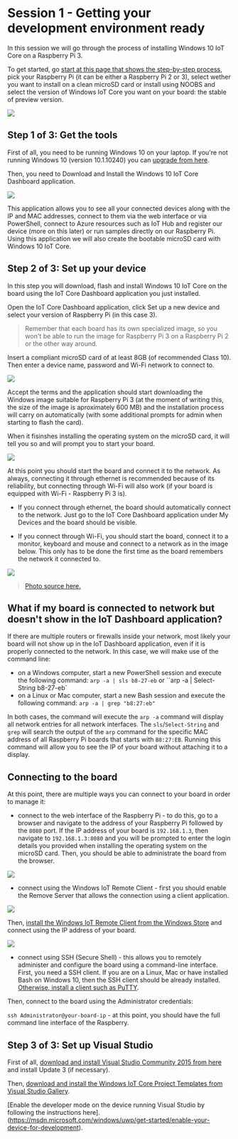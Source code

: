 Session 1 - Getting your development environment ready
======================================================

In this session we will go through the process of installing Windows 10 IoT Core on a Raspberry Pi 3.

To get started, go [start at this page that shows the step-by-step process](https://developer.microsoft.com/en-us/windows/iot/GetStarted), pick your Raspberry Pi (it can be either a Raspberry Pi 2 or 3), select wether you want to install on a clean microSD card or install using NOOBS and select the version of Windows IoT Core you want on your board: the stable of preview version.

![](../media/get-started-rpi-win.JPG)

Step 1 of 3: Get the tools
--------------------------

First of all, you need to be running Windows 10 on your laptop. If you're not running Windows 10 (version 10.1.10240) you can [upgrade from here](https://www.microsoft.com/en-us/software-download/windows10).

Then, you need to Download and Install the Windows 10 IoT Core Dashboard application. 

![](../media/iot-dashboard.JPG)

This application allows you to see all your connected devices along with the IP and MAC addresses, connect to them via the web interface or via PowerShell, connect to Azure resources such as IoT Hub and register our device (more on this later) or run samples directly on our Raspberry Pi.
Using this application we will also create the bootable microSD card with Windows 10 IoT Core.

Step 2 of 3: Set up your device
-------------------------------

In this step you will download, flash and install Windows 10 IoT Core on the board using the IoT Core Dashboard application you just installed.

Open the IoT Core Dashboard application, click Set up a new device and select your version of Raspberry Pi (in this case 3). 

> Remember that each board has its own specialized image, so you won't be able to run the image for Raspberry Pi 3 on a Raspberry Pi 2 or the other way around.

Insert a compliant microSD card of at least 8GB (of recommended Class 10). Then enter a device name, password and Wi-Fi network to connect to.

![](../media/setup-device.JPG)

Accept the terms and the application should start downloading the Windows image suitable for Raspberry Pi 3 (at the moment of writing this, the size of the image is aproximately 600 MB) and the installation process will carry on automatically (with some additional prompts for admin when starting to flash the card).

When it fisinshes installing the operating system on the microSD card, it will tell you so and will prompt you to start your board.

![](../media/card-ready.JPG)

At this point you should start the board and connect it to the network. As always, connecting it through ethernet is recommended because of its reliability, but connecting through Wi-Fi will also work (if your board is equipped with Wi-Fi - Raspberry Pi 3 is).

- If you connect through ethernet, the board should automatically connect to the network. Just go to the IoT Core Dashboard application under My Devices and the board should be visible.

- If you connect through Wi-Fi, you should start the board, connect it to a monitor, keyboard and mouse and connect to a network as in the image below. This only has to be done the first time as the board remembers the network it connected to.

![](../media/wifi.JPG)

> [Photo source here.](https://az835927.vo.msecnd.net/sites/iot/Resources/images/SetupWiFi/DefaultAppWiFiConfig.png)

What if my board is connected to network but doesn't show in the IoT Dashboard application?
-------------------------------------------------------------------------------------------

If there are multiple routers or firewalls inside your network, most likely your board will not show up in the IoT Dashboard application, even if it is properly connected to the network. In this case, we will make use of the command line:

- on a Windows computer, start a new PowerShell session and execute the following command: `arp -a | sls b8-27-eb` or ``arp -a | Select-String b8-27-eb`
- on a Linux or Mac computer, start a new Bash session and execute the following command: `arp -a | grep "b8:27:eb"`

In both cases, the command will execute the `arp -a` command will display all network entries for all network interfaces. The `sls`/`Select-String` and `grep` will search the output of the `arp` command for the specific MAC address of all Raspberry Pi boards that starts with `B8:27:EB`. Running this command will allow you to see the IP of your board without attaching it to a display.

Connecting to the board
------------------------

At this point, there are multiple ways you can connect to your board in order to manage it: 

- connect to the web interface of the Raspberry Pi - to do this, go to a browser and navigate to the address of your Raspberry Pi followed by the `8080` port. If the IP address of your board is `192.168.1.3`, then navigate to `192.168.1.3:8080` and you will be prompted to enter the login details you provided when installing the operating system on the microSD card. Then, you should be able to administrate the board from the browser.

![](../media/browser-admin.JPG)

- connect using the Windows IoT Remote Client - first you should enable the Remove Server that allows the connection using a client application.

![](../media/remove-server.JPG)

Then, [install the Windows IoT Remote Client from the Windows Store](https://www.microsoft.com/store/apps/9nblggh5mnxz) and connect using the IP address of your board.

![](../media/remove-client-app.JPG)

- connect using SSH (Secure Shell) - this allows you to remotely administer and configure the board using a command-line interface. First, you need a SSH client. If you are on a Linux, Mac or have installed Bash on Windows 10, then the SSH client should be already installed. [Otherwise, install a client such as PuTTY](http://the.earth.li/~sgtatham/putty/latest/x86/putty.exe).

Then, connect to the board using the Administrator credentials:

`ssh Administrator@your-board-ip` - at this point, you should have the full command line interface of the Raspberry.

Step 3 of 3: Set up Visual Studio
----------------------------------

First of all, [download and install Visual Studio Community 2015 from here](http://go.microsoft.com/fwlink/?LinkID=534599) and install Update 3 (if necessary). 

Then, [download and install the Windows IoT Core Project Templates from Visual Studio Gallery](https://marketplace.visualstudio.com/items?itemName=MicrosoftIoT.WindowsIoTCoreProjectTemplates).

[Enable the developer mode on the device running Visual Studio by following the instructions here].(https://msdn.microsoft.com/windows/uwp/get-started/enable-your-device-for-development).
